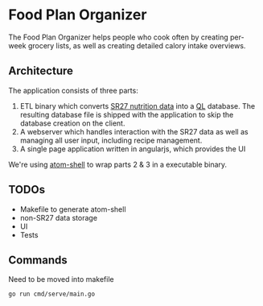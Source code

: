 # Food Plan Organizer

The Food Plan Organizer helps people who cook often by creating per-week grocery lists, as well as
creating detailed calory intake overviews.

## Architecture

The application consists of three parts:

1. ETL binary which converts [SR27 nutrition data](http://www.ars.usda.gov/Services/docs.htm?docid=24912) into a [QL](https://github.com/cznic/ql) database.
   The resulting database file is shipped with the application to skip the database creation on the client.
2. A webserver which handles interaction with the SR27 data as well as managing all user input, including recipe management.
3. A single page application written in angularjs, which provides the UI

We're using [atom-shell](https://github.com/atom/atom-shell) to wrap parts 2 & 3 in a executable binary.

## TODOs

- Makefile to generate atom-shell
- non-SR27 data storage
- UI
- Tests

## Commands

Need to be moved into makefile

```
go run cmd/serve/main.go
```